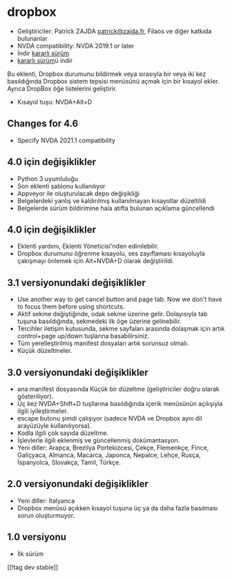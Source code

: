 # dropbox #

* Geliştiriciler: Patrick ZAJDA <patrick@zajda.fr>, Filaos ve diğer katkıda
  bulunanlar
* NVDA compatibility: NVDA 2019.1 or later
* İndir [kararlı sürüm][1]
* [kararlı sürüm][1]ü indir

Bu eklenti, Dropbox durumunu bildirmek veya sırasıyla bir veya iki kez
basıldığında Dropbox sistem tepsisi menüsünü açmak için bir kısayol
ekler. Ayrıca DropBox öğe listelerini geliştirir.

* Kısayol tuşu: NVDA+Alt+D


## Changes for 4.6 ##

* Specify NVDA 2021.1 compatibility

## 4.0 için değişiklikler ##

* Python 3 uyumluluğu
* Son eklenti şablonu kullanılıyor
* Appveyor ile oluşturulacak depo değişikliği
* Belgelerdeki yanlış ve kaldırılmış kullanılmayan kısayollar düzeltildi
* Belgelerde sürüm bildirimine hala atıfta bulunan açıklama güncellendi

## 4.0 için değişiklikler ##

* Eklenti yardımı, Eklenti Yöneticisi'nden edinilebilir.
* Dropbox durumunu öğrenme kısayolu, ses zayıflaması kısayoluyla çakışmayı
  önlemek için Alt+NVDA+D olarak değiştirildi.

## 3.1 versiyonundaki değişiklikler ##

* Use another way to get cancel button and page tab. Now we don't have to
  focus them before using shortcuts.
* Aktif sekme değiştiğinde, odak sekme üzerine gelir. Dolayısıyla tab tuşuna
  basıldığında, sekmedeki ilk öge üzerine gelinebilir.
* Tercihler iletişim kutusunda, sekme sayfaları arasında dolaşmak için artık
  control+page up/down tuşlarına basabilirsiniz.
* Tüm yerelleştirilmiş manifest dosyaları artık sorunsuz olmalı.
* Küçük düzeltmeler.

## 3.0 versiyonundaki değişiklikler ##

* ana manifest dosyasında Küçük bir düzeltme (geliştiriciler doğru olarak
  gösteriliyor).
* Üç kez NVDA+Shift+D tuşllarına basıldığında içerik menüsünün açılışıyla
  ilgili iyileştirmeler.
* escape butonu şimdi çalışıyor (sadece NVDA ve Dropbox aynı dil arayüzüyle
  kullanılıyorsa).
* Kodla ilgili çok sayıda düzeltme.
* İşlevlerle ilgili eklenmiş ve güncellenmiş dokümantasyon.
* Yeni diller: Arapça, Brezilya Portekizcesi, Çekçe, Flemenkçe, Fince,
  Galiçyaca, Almanca, Macarca, Japonca, Nepalce, Lehçe, Rusça, İspanyolca,
  Slovakça, Tamil, Türkçe.

## 2.0 versiyonundaki değişiklikler ##

* Yeni diller: İtalyanca
* Dropbox menüsü açıkken kısayol tuşuna üç ya da daha fazla basılması sorun
  oluşturmuyor.

## 1.0 versiyonu ##

* İlk sürüm

[[!tag dev stable]]

[1]: https://addons.nvda-project.org/files/get.php?file=dx

[2]: https://addons.nvda-project.org/files/get.php?file=dx-dev
